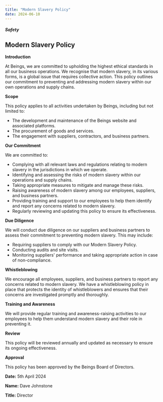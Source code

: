```yaml
---
title: "Modern Slavery Policy"
date: 2024-06-10
---
```


##### Safety

## Modern Slavery Policy

**Introduction**

At Beings, we are committed to upholding the highest ethical standards in all our business operations. We recognise that modern slavery, in its various forms, is a global issue that requires collective action. This policy outlines our commitment to preventing and addressing modern slavery within our own operations and supply chains.

**Scope**

This policy applies to all activities undertaken by Beings, including but not limited to:

- The development and maintenance of the Beings website and associated platforms.
- The procurement of goods and services.
- The engagement with suppliers, contractors, and business partners.

**Our Commitment**

We are committed to:

- Complying with all relevant laws and regulations relating to modern slavery in the jurisdictions in which we operate.
- Identifying and assessing the risks of modern slavery within our operations and supply chains.
- Taking appropriate measures to mitigate and manage these risks.
- Raising awareness of modern slavery among our employees, suppliers, and business partners.
- Providing training and support to our employees to help them identify and report any concerns related to modern slavery.
- Regularly reviewing and updating this policy to ensure its effectiveness.

**Due Diligence**

We will conduct due diligence on our suppliers and business partners to assess their commitment to preventing modern slavery. This may include:

- Requiring suppliers to comply with our Modern Slavery Policy.
- Conducting audits and site visits.
- Monitoring suppliers' performance and taking appropriate action in case of non-compliance.

**Whistleblowing**

We encourage all employees, suppliers, and business partners to report any concerns related to modern slavery. We have a whistleblowing policy in place that protects the identity of whistleblowers and ensures that their concerns are investigated promptly and thoroughly.

**Training and Awareness**

We will provide regular training and awareness-raising activities to our employees to help them understand modern slavery and their role in preventing it.

**Review**

This policy will be reviewed annually and updated as necessary to ensure its ongoing effectiveness.

**Approval**

This policy has been approved by the Beings Board of Directors.

**Date:** 5th April 2024

**Name:** Dave Johnstone

**Title:** Director
